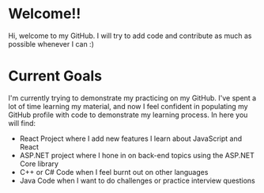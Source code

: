 # Welcome!!

Hi, welcome to my GitHub. I will try to add code and contribute as much as possible whenever I can :)

# Current Goals
I'm currently trying to demonstrate my practicing on my GitHub. I've spent a lot of time learning my material, and now I feel confident in populating my GitHub profile with code to demonstrate my learning process. In here you will find:
* React Project where I add new features I learn about JavaScript and React
* ASP.NET project where I hone in on back-end topics using the ASP.NET Core library
* C++ or C# Code when I feel burnt out on other languages
* Java Code when I want to do challenges or practice interview questions
